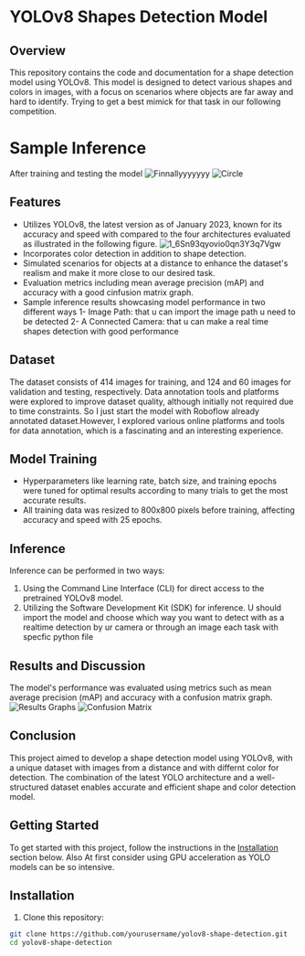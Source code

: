 # YOLOv8 Shapes Detection Model

## Overview

This repository contains the code and documentation for a shape detection model using YOLOv8. This model is designed to detect various shapes and colors in images, with a focus on scenarios where objects are far away and hard to identify.
Trying to get a best mimick for that task in our following competition.

# Sample Inference
After training and testing the model
![Finnallyyyyyyy](https://github.com/AhmedHany761/YOLOv8-/assets/134512069/201e9828-a105-43e5-bf79-4fc1a2a6dc87)
![Circle](https://github.com/AhmedHany761/YOLOv8-/assets/134512069/cbca0efb-e600-4380-b69b-b54536cb6379)

## Features

- Utilizes YOLOv8, the latest version as of January 2023, known for its accuracy and speed with compared to the four architectures evaluated  as illustrated in the following figure.
 ![1_6Sn93qyovio0qn3Y3q7Vgw](https://github.com/AhmedHany761/YOLOv8-/assets/134512069/666c1b55-373a-4119-8815-5748c9d380ba)
- Incorporates color detection in addition to shape detection.
- Simulated scenarios for objects at a distance to enhance the dataset's realism and make it more close to our desired task.
- Evaluation metrics including mean average precision (mAP) and accuracy with a good cinfusion matrix graph.
- Sample inference results showcasing model performance in two different ways
    1- Image Path: that u can import the image path u need to be detected
    2- A Connected Camera: that u can make a real time shapes detection with good performance   

## Dataset

The dataset consists of 414 images for training, and 124 and 60 images for validation and testing, respectively.
Data annotation tools and platforms were explored to improve dataset quality, although initially not required due to time constraints.
So I just start the model with Roboflow already annotated dataset.However, I explored various online platforms and tools for data annotation, which is a fascinating and an interesting experience.

## Model Training

- Hyperparameters like learning rate, batch size, and training epochs were tuned for optimal results according to many trials to get the most accurate results.
- All training data was resized to 800x800 pixels before training, affecting accuracy and speed with 25 epochs.

## Inference

Inference can be performed in two ways:
1. Using the Command Line Interface (CLI) for direct access to the pretrained YOLOv8 model.
2. Utilizing the Software Development Kit (SDK) for inference.
U should import the model and choose which way you want to detect with as a realtime detection by ur camera or through an image each task with specfic python file

## Results and Discussion

The model's performance was evaluated using metrics such as mean average precision (mAP) and accuracy with a confusion matrix graph. 
![Results Graphs](https://github.com/AhmedHany761/YOLOv8-/assets/134512069/4b04341c-ba59-4482-8f80-1b875f32ab37)
![Confusion Matrix](https://github.com/AhmedHany761/YOLOv8-/assets/134512069/26775046-1ced-4c5c-8cef-43be2f50f0be)


## Conclusion

This project aimed to develop a shape detection model using YOLOv8, with a unique dataset with images from a distance and with differnt color for detection. The combination of the latest YOLO architecture and a well-structured dataset enables accurate and efficient shape and color detection model.

## Getting Started

To get started with this project, follow the instructions in the [Installation](#installation) section below.
Also At first consider using GPU acceleration as YOLO models can be so intensive.

## Installation

1. Clone this repository:

```bash
git clone https://github.com/yourusername/yolov8-shape-detection.git
cd yolov8-shape-detection
